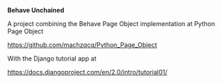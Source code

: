 **Behave Unchained**

A project combining the Behave Page Object implementation at Python Page Object

https://github.com/machzqcq/Python_Page_Object

With the Django tutorial app at 

https://docs.djangoproject.com/en/2.0/intro/tutorial01/
